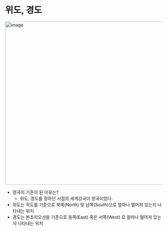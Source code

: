 # 위도, 경도

<img width="525" alt="image" src="https://user-images.githubusercontent.com/14108487/184318534-c6b9e580-8224-47cb-8989-db74ac0048a2.png">

- 영국이 기준이 된 이유는?
  - 위도, 경도를 정하던 시점의 세계강국이 영국이었다. 
- 위도는 적도를 기준으로 북쪽(North) 및 남쪽(South)으로 얼마나 떨어져 있는지 나타내는 위치 
- 경도는 본초자오선을 기준으로 동쪽(East) 혹은 서쪽(West) 로 얼마나 떨어져 있는지 나타내는 위치 
